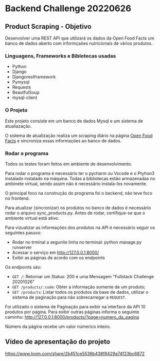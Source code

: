 # Backend Challenge 20220626

## Product Scraping - Objetivo
Desenvolver uma REST API que utilizará os dados da Open Food Facts um banco de dados aberto com informçaões nutricionais de vários produtos.

### Linguagens, Frameworks e Biblotecas usadas
- Python
- Django
- Djangorestframework
- Pymysql
- Requests
- BeautfulSoup
- mysql-client

### O Projeto
Este projeto consiste em um banco de dados Mysql e um sistema de atualiazação.

O sistema de atualização realiza um scraping diário na página [Open Food Facts](https://world.openfoodfacts.org/) e sincroniza essas informações ao banco de dados.

### Rodar o programa

Todos os testes foram feitos em ambiente de desenvolvimento.

Para rodar o programa é necessário ter o pycharm ou Vscode e o Ptyhon3 instalado instalado na máquina. Todas a bibliotecas estão armazenadas no ambinete virtual, sendo assim não é necessário instala-los novamente.

O principal foco na construção do programa foi o backend, não teve foco no frontend. 

Para atualizar (sincronizar) os produtos no banco de dados é necessário rodar o arquivo sync_products.py. Antes de rodar, certifique-se que o ambiente virtual está ativo.

Para vizualizar as informações dos produtos na API é necessário seguir os seguintes passos:
- Rodar no trminal a segunite linha no terminal: python manage.py runserver
- Acessar o serviço em  http://127.0.0.1:8000/
- Exibir as páginas de acordo com os endpoints

Os endpoints são:
- `GET /`: Retornar um Status: 200 e uma Mensagem "Fullstack Challenge 20201026"
- `GET /products/:code`: Obter a informação somente de um produto;
- `GET /products`: Listar todos os produtos da base de dados, utilizar o sistema de paginação para não sobrecarregar a `REQUEST`.

Foi utilizado o sistema de Paginação para exibir na interface da API 10 produtos por página. Para exibir outras páginas informa o seguinte caminho: http://127.0.0.1:8000/products/?page=numero_da_pagina

Número da página recebe um valor númerico inteiro.

## Vídeo de apresentação do projeto
https://www.loom.com/share/2b451ce5536b438f8429a74f23bc6872
